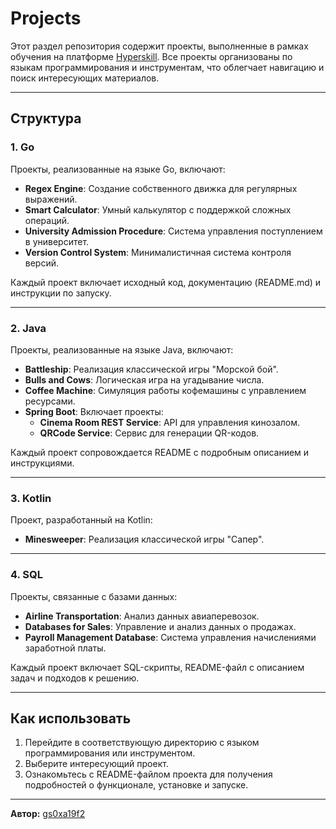 # Projects

Этот раздел репозитория содержит проекты, выполненные в рамках обучения на платформе [Hyperskill](https://hyperskill.org). Все проекты организованы по языкам программирования и инструментам, что облегчает навигацию и поиск интересующих материалов.

---

## Структура

### 1. **Go**
Проекты, реализованные на языке Go, включают:
- **Regex Engine**: Создание собственного движка для регулярных выражений.
- **Smart Calculator**: Умный калькулятор с поддержкой сложных операций.
- **University Admission Procedure**: Система управления поступлением в университет.
- **Version Control System**: Минималистичная система контроля версий.

Каждый проект включает исходный код, документацию (README.md) и инструкции по запуску.

---

### 2. **Java**
Проекты, реализованные на языке Java, включают:
- **Battleship**: Реализация классической игры "Морской бой".
- **Bulls and Cows**: Логическая игра на угадывание числа.
- **Coffee Machine**: Симуляция работы кофемашины с управлением ресурсами.
- **Spring Boot**: Включает проекты:
  - **Cinema Room REST Service**: API для управления кинозалом.
  - **QRCode Service**: Сервис для генерации QR-кодов.

Каждый проект сопровождается README с подробным описанием и инструкциями.

---

### 3. **Kotlin**
Проект, разработанный на Kotlin:
- **Minesweeper**: Реализация классической игры "Сапер".

---

### 4. **SQL**
Проекты, связанные с базами данных:
- **Airline Transportation**: Анализ данных авиаперевозок.
- **Databases for Sales**: Управление и анализ данных о продажах.
- **Payroll Management Database**: Система управления начислениями заработной платы.

Каждый проект включает SQL-скрипты, README-файл с описанием задач и подходов к решению.

---

## Как использовать

1. Перейдите в соответствующую директорию с языком программирования или инструментом.
2. Выберите интересующий проект.
3. Ознакомьтесь с README-файлом проекта для получения подробностей о функционале, установке и запуске.

---

**Автор:** [gs0xa19f2](https://github.com/gs0xa19f2)

